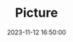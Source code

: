 ---
weight: 1
images:
- /images/edited/191.jpeg
title: Picture
date: 2023-11-12 16:50:00
tags: [luminarneo,work,ILCE-7M3,24.0,person]
---